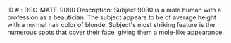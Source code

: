 ID # : DSC-MATE-9080
Description: Subject 9080 is a male human with a profession as a beautician. The subject appears to be of average height with a normal hair color of blonde. Subject's most striking feature is the numerous spots that cover their face, giving them a mole-like appearance.
